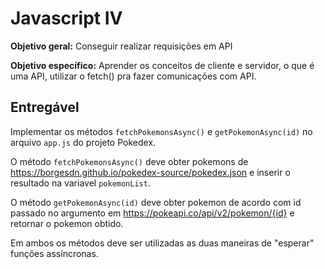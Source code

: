 # Javascript IV 

**Objetivo geral:** Conseguir realizar requisições em API 

**Objetivo específico:** Aprender os conceitos de cliente e servidor, o que é uma API, utilizar o fetch() pra fazer comunicações com API. 

## Entregável

Implementar os métodos `fetchPokemonsAsync()` e `getPokemonAsync(id)` no arquivo `app.js` do projeto Pokedex.

O método `fetchPokemonsAsync()` deve obter pokemons de https://borgesdn.github.io/pokedex-source/pokedex.json e inserir o resultado na variavel `pokemonList`.

O método `getPokemonAsync(id)` deve obter pokemon de acordo com id passado no argumento em https://pokeapi.co/api/v2/pokemon/{id} e retornar o pokemon obtido.

Em ambos os métodos deve ser utilizadas as duas maneiras de "esperar" funções assíncronas.
